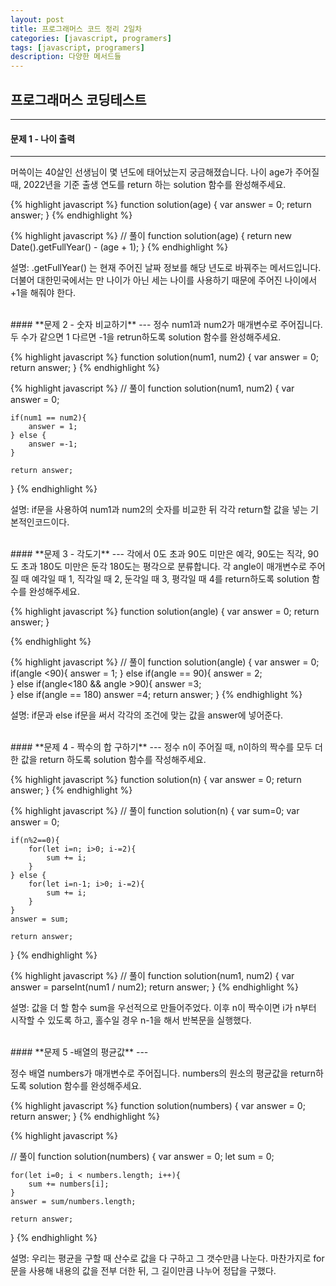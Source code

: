 ```yaml
---
layout: post
title: 프로그래머스 코드 정리 2일차
categories: [javascript, programers]
tags: [javascript, programers]
description: 다양한 메서드들
---
```


## 프로그래머스 코딩테스트
---

#### **문제 1 - 나이 출력** 
---
머쓱이는 40살인 선생님이 몇 년도에 태어났는지 궁금해졌습니다. 나이 age가 주어질 때, 2022년을 기준 출생 연도를 return 하는 solution 함수를 완성해주세요.

{% highlight javascript %}
function solution(age) {
    var answer = 0;
    return answer;
}
{% endhighlight %}

{% highlight javascript %}
// 풀이
function solution(age) {
    return new Date().getFullYear() - (age + 1);
}
{% endhighlight %}


설명: .getFullYear() 는 현재 주어진 날짜 정보를 해당 년도로 바꿔주는 메서드입니다. 더불어 대한민국에서는 만 나이가 아닌 세는 나이를 사용하기 때문에 주어진 나이에서 +1을 해줘야 한다.

<br />
#### **문제 2 - 숫자 비교하기**     
---
정수 num1과 num2가 매개변수로 주어집니다. 두 수가 같으면 1 다르면 -1을 retrun하도록 solution 함수를 완성해주세요.

{% highlight javascript %}
function solution(num1, num2) {
    var answer = 0;
    return answer;
}
{% endhighlight %}

{% highlight javascript %}
// 풀이
function solution(num1, num2) {
    var answer = 0;

    if(num1 == num2){
        answer = 1;
    } else {
        answer =-1;
    }
    
    return answer;
}
{% endhighlight %}

설명: if문을 사용하여 num1과 num2의 숫자를 비교한 뒤 각각 return할 값을 넣는 기본적인코드이다. 

<br />
#### **문제 3 - 각도기** 
---
각에서 0도 초과 90도 미만은 예각, 90도는 직각, 90도 초과 180도 미만은 둔각 180도는 평각으로 분류합니다. 각 angle이 매개변수로 주어질 때 예각일 때 1, 직각일 때 2, 둔각일 때 3, 평각일 때 4를 return하도록 solution 함수를 완성해주세요.

{% highlight javascript %}
function solution(angle) {
    var answer = 0;
    return answer;
}

{% endhighlight %}

{% highlight javascript %}
// 풀이
function solution(angle) {
    var answer = 0;
    if(angle <90){
        answer = 1;
    } else if(angle == 90){
        answer = 2;        
    } else if(angle<180 && angle >90){
        answer =3;  
    } else if(angle == 180)
        answer =4;
    return answer;
}
{% endhighlight %}

설명: if문과 else if문을 써서 각각의 조건에 맞는 값을 answer에 넣어준다. 

<br />
#### **문제 4 - 짝수의 합 구하기** 
---
정수 n이 주어질 때, n이하의 짝수를 모두 더한 값을 return 하도록 solution 함수를 작성해주세요.

{% highlight javascript %}
function solution(n) {
    var answer = 0;
    return answer;
}
{% endhighlight %}

{% highlight javascript %}
// 풀이
function solution(n) {
    var sum=0;
    var answer = 0;
    
    if(n%2==0){
        for(let i=n; i>0; i-=2){
            sum += i;
        } 
    } else {
        for(let i=n-1; i>0; i-=2){
            sum += i;
        } 
    }
    answer = sum;
    
    return answer;
}
{% endhighlight %}

{% highlight javascript %}
// 풀이
function solution(num1, num2) {
    var answer = parseInt(num1 / num2);
    return answer;
}
{% endhighlight %}

설명: 값을 더 할 함수 sum을 우선적으로 만들어주었다. 이후 n이 짝수이면 i가 n부터 시작할 수 있도록 하고, 홀수일 경우 n-1을 해서 반복문을 실행했다.

<br />
#### **문제 5 -배열의 평균값** 
---

정수 배열 numbers가 매개변수로 주어집니다. numbers의 원소의 평균값을 return하도록 solution 함수를 완성해주세요.


{% highlight javascript %}
function solution(numbers) {
    var answer = 0;
    return answer;
}
{% endhighlight %}

{% highlight javascript %}

// 풀이
function solution(numbers) {
    var answer = 0;
    let sum = 0;
    
    for(let i=0; i < numbers.length; i++){
        sum += numbers[i];
    }
    answer = sum/numbers.length;
    
    return answer;
}
{% endhighlight %}

설명: 우리는 평균을 구할 때 산수로 값을 다 구하고 그 갯수만큼 나눈다. 마찬가지로 for문을 사용해 내용의 값을 전부 더한 뒤, 그 길이만큼 나누어 정답을 구했다.